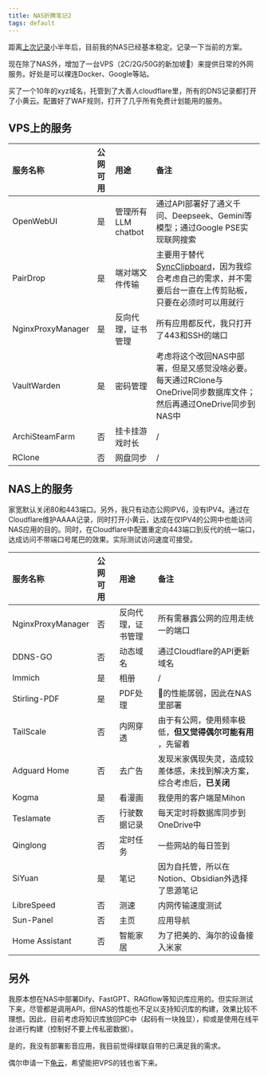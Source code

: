 ```yaml
---
title: NAS折腾笔记2
tags: default
---
```


距离[上次记录](https://pzweuj.github.io/posts/NAS)小半年后，目前我的NAS已经基本稳定。记录一下当前的方案。

现在除了NAS外，增加了一台VPS（2C/2G/50G的新加坡🐥）来提供日常的外网服务。好处是可以裸连Docker、Google等站。

买了一个10年的xyz域名，托管到了大善人cloudflare里，所有的DNS记录都打开了小黄云。配置好了WAF规则，打开了几乎所有免费计划能用的服务。

## VPS上的服务


| 服务名称          | 公网可用 | 用途                | 备注                                                         |
| :---------------- | :------- | :------------------ | :----------------------------------------------------------- |
| OpenWebUI         | 是       | 管理所有LLM chatbot | 通过API部署好了通义千问、Deepseek、Gemini等模型；通过Google PSE实现联网搜索 |
| PairDrop          | 是       | 端对端文件传输      | 主要用于替代[SyncClipboard](https://github.com/Jeric-X/SyncClipboard)，因为我综合考虑自己的需求，并不需要后台一直在上传剪贴板，只要在必须时可以用就行 |
| NginxProxyManager | 是       | 反向代理，证书管理  | 所有应用都反代，我只打开了443和SSH的端口                     |
| VaultWarden       | 是       | 密码管理            | 考虑将这个改回NAS中部署，但是又感觉没啥必要。每天通过RClone与OneDrive同步数据库文件；然后再通过OneDrive同步到NAS中 |
| ArchiSteamFarm    | 否       | 挂卡挂游戏时长      | /                                                            |
| RClone            | 否       | 网盘同步            | /                                                            |



## NAS上的服务

家宽默认关闭80和443端口。另外，我只有动态公网IPV6，没有IPV4。通过在Cloudflare维护AAAA记录，同时打开小黄云，达成在仅IPV4的公网中也能访问NAS应用的目的。同时，在Cloudflare中配置重定向443端口到反代的统一端口，达成访问不带端口号尾巴的效果。实际测试访问速度可接受。


| 服务名称          | 公网可用 | 用途               | 备注                                                         |
| :---------------- | :------- | :----------------- | :----------------------------------------------------------- |
| NginxProxyManager | 否       | 反向代理，证书管理 | 所有需暴露公网的应用走统一的端口                             |
| DDNS-GO           | 否       | 动态域名           | 通过Cloudflare的API更新域名                                  |
| Immich            | 是       | 相册               | /                                                            |
| Stirling-PDF      | 是       | PDF处理            | 🐥的性能孱弱，因此在NAS里部署                                 |
| TailScale         | 否       | 内网穿透           | 由于有公网，使用频率极低，**但又觉得偶尔可能有用** ，先留着                                    |
| Adguard Home      | 否       | 去广告             | 发现米家偶现失灵，造成较差体感，未找到解决方案，综合考虑后，**已关闭** |
| Kogma             | 是       | 看漫画             | 我使用的客户端是Mihon                                        |
| Teslamate         | 否       | 行驶数据记录       | 每天定时将数据库同步到OneDrive中                             |
| Qinglong          | 否       | 定时任务           | 一些网站的每日签到                                           |
| SiYuan            | 是       | 笔记               | 因为自托管，所以在Notion、Obsidian外选择了思源笔记           |
| LibreSpeed        | 否       | 测速               | 内网传输速度测试                                             |
| Sun-Panel         | 否       | 主页               | 应用导航                                                     |
| Home Assistant    | 否       | 智能家居           | 为了把美的、海尔的设备接入米家                               |


## 另外

我原本想在NAS中部署Dify、FastGPT、RAGflow等知识库应用的。但实际测试下来，尽管都是调用API，但NAS的性能也不足以支持知识库的构建，效果比较不理想。因此，目前考虑将知识库放回PC中（起码有一块独显），抑或是使用在线平台进行构建（控制好不要上传私密数据）。

是的，我没有部署影音应用，我目前觉得绿联自带的已满足我的需求。

偶尔申请一下[龟云](https://www.oracle.com/cn/cloud/free/)，希望能把VPS的钱也省下来。

